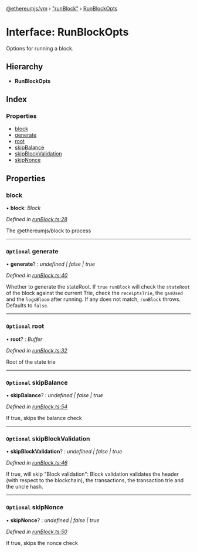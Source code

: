 [@ethereumjs/vm](../README.md) › ["runBlock"](../modules/_runblock_.md) › [RunBlockOpts](_runblock_.runblockopts.md)

# Interface: RunBlockOpts

Options for running a block.

## Hierarchy

* **RunBlockOpts**

## Index

### Properties

* [block](_runblock_.runblockopts.md#block)
* [generate](_runblock_.runblockopts.md#optional-generate)
* [root](_runblock_.runblockopts.md#optional-root)
* [skipBalance](_runblock_.runblockopts.md#optional-skipbalance)
* [skipBlockValidation](_runblock_.runblockopts.md#optional-skipblockvalidation)
* [skipNonce](_runblock_.runblockopts.md#optional-skipnonce)

## Properties

###  block

• **block**: *Block*

*Defined in [runBlock.ts:28](https://github.com/ethereumjs/ethereumjs-vm/blob/master/packages/vm/lib/runBlock.ts#L28)*

The @ethereumjs/block to process

___

### `Optional` generate

• **generate**? : *undefined | false | true*

*Defined in [runBlock.ts:40](https://github.com/ethereumjs/ethereumjs-vm/blob/master/packages/vm/lib/runBlock.ts#L40)*

Whether to generate the stateRoot. If `true` `runBlock` will check the
`stateRoot` of the block against the current Trie, check the `receiptsTrie`,
the `gasUsed` and the `logsBloom` after running. If any does not match,
`runBlock` throws.
Defaults to `false`.

___

### `Optional` root

• **root**? : *Buffer*

*Defined in [runBlock.ts:32](https://github.com/ethereumjs/ethereumjs-vm/blob/master/packages/vm/lib/runBlock.ts#L32)*

Root of the state trie

___

### `Optional` skipBalance

• **skipBalance**? : *undefined | false | true*

*Defined in [runBlock.ts:54](https://github.com/ethereumjs/ethereumjs-vm/blob/master/packages/vm/lib/runBlock.ts#L54)*

If true, skips the balance check

___

### `Optional` skipBlockValidation

• **skipBlockValidation**? : *undefined | false | true*

*Defined in [runBlock.ts:46](https://github.com/ethereumjs/ethereumjs-vm/blob/master/packages/vm/lib/runBlock.ts#L46)*

If true, will skip "Block validation":
Block validation validates the header (with respect to the blockchain),
the transactions, the transaction trie and the uncle hash.

___

### `Optional` skipNonce

• **skipNonce**? : *undefined | false | true*

*Defined in [runBlock.ts:50](https://github.com/ethereumjs/ethereumjs-vm/blob/master/packages/vm/lib/runBlock.ts#L50)*

If true, skips the nonce check

